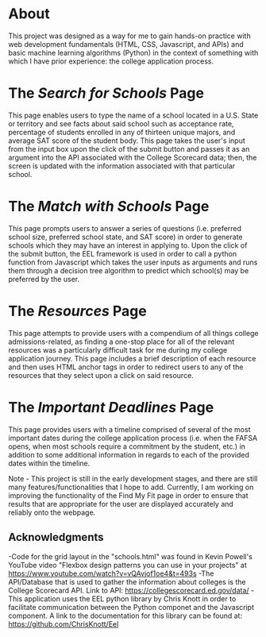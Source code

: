 # About
This project was designed as a way for me to gain hands-on practice with web development fundamentals (HTML, CSS, Javascript, and APIs) and basic machine learning algorithms (Python) in the context of something with which I have prior experience: the college application process.
# The *Search for Schools* Page
This page enables users to type the name of a school located in a U.S. State or territory and see facts about said school such as acceptance rate, percentage of students enrolled in any of thirteen unique majors, and average SAT score of the student body. This page takes the user's input from the input box upon the click of the submit button and passes it as an argument into the API associated with the College Scorecard data; then, the screen is updated with the information associated with that particular school.
# The *Match with Schools* Page
This page prompts users to answer a series of questions (i.e. preferred school size, preferred school state, and SAT score) in order to generate schools which they may have an interest in applying to. Upon the click of the submit button, the EEL framework is used in order to call a python function from Javascript which takes the user inputs as arguments and runs them through a decision tree algorithm to predict which school(s) may be preferred by the user.
# The *Resources* Page
This page attempts to provide users with a compendium of all things college admissions-related, as finding a one-stop place for all of the relevant resources was a particularly difficult task for me during my college application journey. This page includes a brief description of each resource and then uses HTML anchor tags in order to redirect users to any of the resources that they select upon a click on said resource.
# The *Important Deadlines* Page 
This page provides users with a timeline comprised of several of the most important dates during the college application process (i.e. when the FAFSA opens, when most schools require a commitment by the student, etc.) in addition to some additional information in regards to each of the provided dates within the timeline.

Note - This project is still in the early development stages, and there are still many features/functionalities that I hope to add. Currently, I am working on improving the functionality of the Find My Fit page in order to ensure that results that are appropriate for the user are displayed accurately and reliably onto the webpage.
## Acknowledgments 
-Code for the grid layout in the "schools.html" was found in Kevin Powell's YouTube video "Flexbox design patterns you can use in your projects" at https://www.youtube.com/watch?v=vQAvjof1oe4&t=493s 
-The API/Database that is used to gather the information about colleges is the College Scorecard API. Link to API: https://collegescorecard.ed.gov/data/
-This application uses the EEL python library by Chris Knott in order to facilitate communication between the Python componet and the Javascript component. A link to the documentation for this library can be found at: https://github.com/ChrisKnott/Eel 
